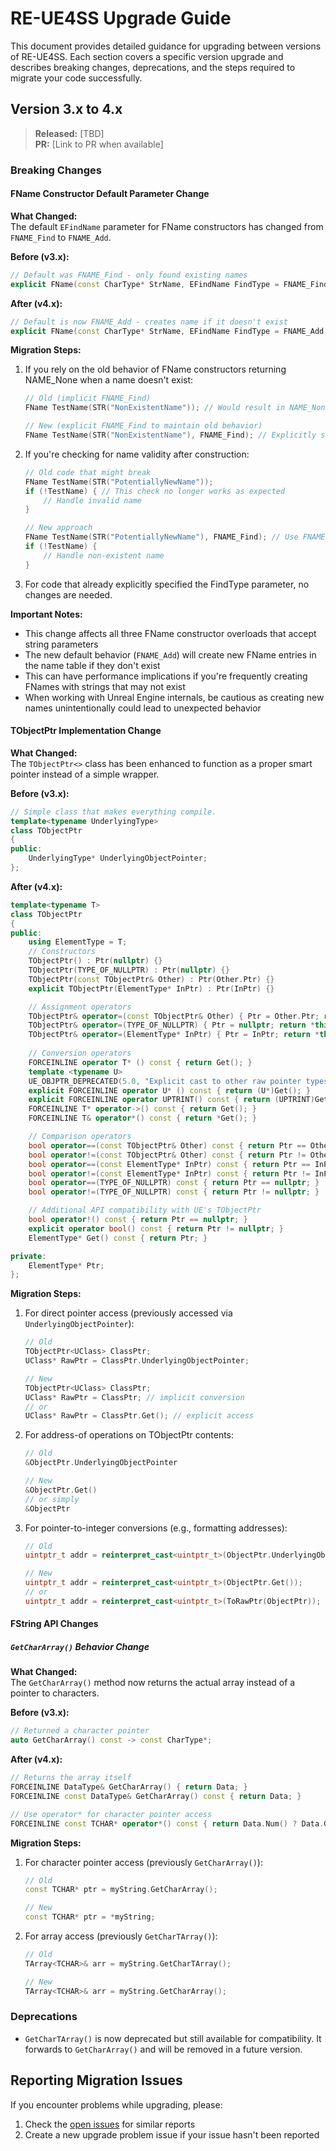 # RE-UE4SS Upgrade Guide

This document provides detailed guidance for upgrading between versions of RE-UE4SS. Each section covers a specific version upgrade and describes breaking changes, deprecations, and the steps required to migrate your code successfully.

## Version 3.x to 4.x

> **Released:** [TBD]  
> **PR:** [Link to PR when available]

### Breaking Changes

#### FName Constructor Default Parameter Change

**What Changed:**  
The default `EFindName` parameter for FName constructors has changed from `FNAME_Find` to `FNAME_Add`.

**Before (v3.x):**
```cpp
// Default was FNAME_Find - only found existing names
explicit FName(const CharType* StrName, EFindName FindType = FNAME_Find, void* FunctionAddressOverride = nullptr);
```

**After (v4.x):**
```cpp
// Default is now FNAME_Add - creates name if it doesn't exist
explicit FName(const CharType* StrName, EFindName FindType = FNAME_Add, void* FunctionAddressOverride = nullptr);
```

**Migration Steps:**

1. If you rely on the old behavior of FName constructors returning NAME_None when a name doesn't exist:
   ```cpp
   // Old (implicit FNAME_Find)
   FName TestName(STR("NonExistentName")); // Would result in NAME_None if name doesn't exist
   
   // New (explicit FNAME_Find to maintain old behavior)
   FName TestName(STR("NonExistentName"), FNAME_Find); // Explicitly specify FNAME_Find
   ```

2. If you're checking for name validity after construction:
   ```cpp
   // Old code that might break
   FName TestName(STR("PotentiallyNewName"));
   if (!TestName) { // This check no longer works as expected
       // Handle invalid name
   }
   
   // New approach
   FName TestName(STR("PotentiallyNewName"), FNAME_Find); // Use FNAME_Find if you need to check existence
   if (!TestName) {
       // Handle non-existent name
   }
   ```

3. For code that already explicitly specified the FindType parameter, no changes are needed.

**Important Notes:**
- This change affects all three FName constructor overloads that accept string parameters
- The new default behavior (`FNAME_Add`) will create new FName entries in the name table if they don't exist
- This can have performance implications if you're frequently creating FNames with strings that may not exist
- When working with Unreal Engine internals, be cautious as creating new names unintentionally could lead to unexpected behavior



#### TObjectPtr Implementation Change
**What Changed:**  
The `TObjectPtr<>` class has been enhanced to function as a proper smart pointer instead of a simple wrapper.

**Before (v3.x):**
```cpp
// Simple class that makes everything compile.
template<typename UnderlyingType>
class TObjectPtr
{
public:
    UnderlyingType* UnderlyingObjectPointer;
};
```

**After (v4.x):**
```cpp
template<typename T>
class TObjectPtr
{
public:
    using ElementType = T;
    // Constructors
    TObjectPtr() : Ptr(nullptr) {}
    TObjectPtr(TYPE_OF_NULLPTR) : Ptr(nullptr) {}
    TObjectPtr(const TObjectPtr& Other) : Ptr(Other.Ptr) {}
    explicit TObjectPtr(ElementType* InPtr) : Ptr(InPtr) {}

    // Assignment operators
    TObjectPtr& operator=(const TObjectPtr& Other) { Ptr = Other.Ptr; return *this; }
    TObjectPtr& operator=(TYPE_OF_NULLPTR) { Ptr = nullptr; return *this; }
    TObjectPtr& operator=(ElementType* InPtr) { Ptr = InPtr; return *this; }
        
    // Conversion operators
    FORCEINLINE operator T* () const { return Get(); }
    template <typename U>
    UE_OBJPTR_DEPRECATED(5.0, "Explicit cast to other raw pointer types is deprecated.  Please use the Cast API or get the raw pointer with ToRawPtr and cast that instead.")
    explicit FORCEINLINE operator U* () const { return (U*)Get(); }
    explicit FORCEINLINE operator UPTRINT() const { return (UPTRINT)Get(); }
    FORCEINLINE T* operator->() const { return Get(); }
    FORCEINLINE T& operator*() const { return *Get(); }

    // Comparison operators
    bool operator==(const TObjectPtr& Other) const { return Ptr == Other.Ptr; }
    bool operator!=(const TObjectPtr& Other) const { return Ptr != Other.Ptr; }
    bool operator==(const ElementType* InPtr) const { return Ptr == InPtr; }
    bool operator!=(const ElementType* InPtr) const { return Ptr != InPtr; }
    bool operator==(TYPE_OF_NULLPTR) const { return Ptr == nullptr; }
    bool operator!=(TYPE_OF_NULLPTR) const { return Ptr != nullptr; }

    // Additional API compatibility with UE's TObjectPtr
    bool operator!() const { return Ptr == nullptr; }
    explicit operator bool() const { return Ptr != nullptr; }
    ElementType* Get() const { return Ptr; }

private:
    ElementType* Ptr;
};
```

**Migration Steps:**
1. For direct pointer access (previously accessed via `UnderlyingObjectPointer`):
   ```cpp
   // Old
   TObjectPtr<UClass> ClassPtr;
   UClass* RawPtr = ClassPtr.UnderlyingObjectPointer;
   
   // New
   TObjectPtr<UClass> ClassPtr;
   UClass* RawPtr = ClassPtr; // implicit conversion
   // or
   UClass* RawPtr = ClassPtr.Get(); // explicit access
   ```

2. For address-of operations on TObjectPtr contents:
   ```cpp
   // Old
   &ObjectPtr.UnderlyingObjectPointer
   
   // New
   &ObjectPtr.Get()
   // or simply
   &ObjectPtr
   ```

3. For pointer-to-integer conversions (e.g., formatting addresses):
    ```cpp
    // Old
    uintptr_t addr = reinterpret_cast<uintptr_t>(ObjectPtr.UnderlyingObjectPointer);

    // New
    uintptr_t addr = reinterpret_cast<uintptr_t>(ObjectPtr.Get());
    // or
    uintptr_t addr = reinterpret_cast<uintptr_t>(ToRawPtr(ObjectPtr)); // using helper to extract a raw pointer from TObjectPtr
    ```

#### FString API Changes

##### `GetCharArray()` Behavior Change

**What Changed:**  
The `GetCharArray()` method now returns the actual array instead of a pointer to characters.

**Before (v3.x):**
```cpp
// Returned a character pointer
auto GetCharArray() const -> const CharType*;
```

**After (v4.x):**
```cpp
// Returns the array itself
FORCEINLINE DataType& GetCharArray() { return Data; }
FORCEINLINE const DataType& GetCharArray() const { return Data; }

// Use operator* for character pointer access
FORCEINLINE const TCHAR* operator*() const { return Data.Num() ? Data.GetData() : TEXT(""); }
```

**Migration Steps:**

1. For character pointer access (previously `GetCharArray()`):
   ```cpp
   // Old
   const TCHAR* ptr = myString.GetCharArray();
   
   // New
   const TCHAR* ptr = *myString;
   ```

2. For array access (previously `GetCharTArray()`):
   ```cpp
   // Old
   TArray<TCHAR>& arr = myString.GetCharTArray();
   
   // New
   TArray<TCHAR>& arr = myString.GetCharArray();
   ```

### Deprecations

- `GetCharTArray()` is now deprecated but still available for compatibility.
  It forwards to `GetCharArray()` and will be removed in a future version.

## Reporting Migration Issues

If you encounter problems while upgrading, please:

1. Check the [open issues](https://github.com/UE4SS-RE/RE-UE4SS/issues) for similar reports
2. Create a new upgrade problem issue if your issue hasn't been reported
